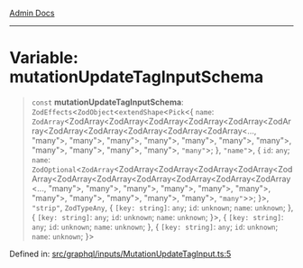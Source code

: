 [Admin Docs](/)

***

# Variable: mutationUpdateTagInputSchema

> `const` **mutationUpdateTagInputSchema**: `ZodEffects`\<`ZodObject`\<`extendShape`\<`Pick`\<\{ `name`: `ZodArray`\<ZodArray\<ZodArray\<ZodArray\<ZodArray\<ZodArray\<ZodArray\<ZodArray\<ZodArray\<ZodArray\<ZodArray\<ZodArray\<..., "many"\>, "many"\>, "many"\>, "many"\>, "many"\>, "many"\>, "many"\>, "many"\>, "many"\>, "many"\>, "many"\>, `"many"`\>; \}, `"name"`\>, \{ `id`: `any`; `name`: `ZodOptional`\<`ZodArray`\<ZodArray\<ZodArray\<ZodArray\<ZodArray\<ZodArray\<ZodArray\<ZodArray\<ZodArray\<ZodArray\<ZodArray\<ZodArray\<..., "many"\>, "many"\>, "many"\>, "many"\>, "many"\>, "many"\>, "many"\>, "many"\>, "many"\>, "many"\>, "many"\>, `"many"`\>\>; \}\>, `"strip"`, `ZodTypeAny`, \{ `[key: string]`: `any`;  `id`: `unknown`; `name`: `unknown`; \}, \{ `[key: string]`: `any`;  `id`: `unknown`; `name`: `unknown`; \}\>, \{ `[key: string]`: `any`;  `id`: `unknown`; `name`: `unknown`; \}, \{ `[key: string]`: `any`;  `id`: `unknown`; `name`: `unknown`; \}\>

Defined in: [src/graphql/inputs/MutationUpdateTagInput.ts:5](https://github.com/syedali237/talawa-api/blob/691786dc98e76819737c41ef0af34983792105fd/src/graphql/inputs/MutationUpdateTagInput.ts#L5)
